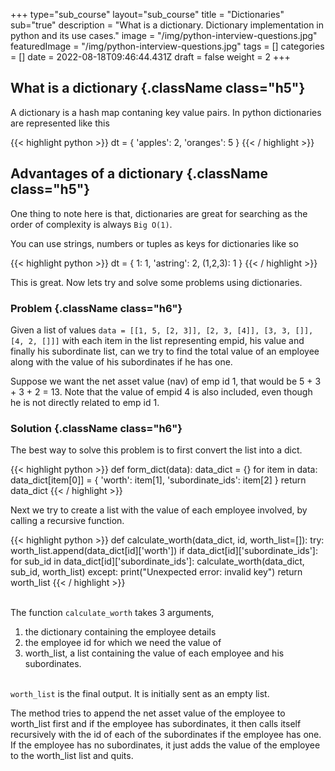 +++
type="sub_course"
layout="sub_course"
title = "Dictionaries"
sub="true"
description = "What is a dictionary. Dictionary implementation in python and its use cases."
image = "/img/python-interview-questions.jpg"
featuredImage = "/img/python-interview-questions.jpg"
tags = []
categories = []
date = 2022-08-18T09:46:44.431Z
draft = false
weight = 2
+++


## What is a dictionary {.className class="h5"}

A dictionary is a hash map contaning key value pairs. In python dictionaries are represented like this

{{< highlight python >}}
dt = {
    'apples': 2,
    'oranges': 5
}
{{< / highlight >}}

## Advantages of a dictionary  {.className class="h5"}
  
One thing to note here is that, dictionaries are great for searching as the order of complexity is always ```Big O(1)```.
  
You can use strings, numbers or tuples as keys for dictionaries like so

{{< highlight python >}}
dt = {
    1: 1,
    'astring': 2,
    (1,2,3): 1
}
{{< / highlight >}}
  
This is great. Now lets try and solve some problems using dictionaries.


### Problem  {.className class="h6"}

Given a list of values ```data = [[1, 5, [2, 3]], [2, 3, [4]], [3, 3, []], [4, 2, []]]``` with each item in the list representing empid, his value and finally his subordinate list, can we try to find the total value of an employee along with the value of his subordinates if he has one.

Suppose we want the net asset value (nav) of emp id 1, that would be 5 + 3 + 3 + 2 = 13. Note that the value of empid 4 is also included, even though he is not directly related to emp id 1.

### Solution  {.className class="h6"}

The best way to solve this problem is to first convert the list into a dict.

{{< highlight python >}}
def form_dict(data):
    data_dict = {}
    for item in data:
        data_dict[item[0]] = {
            'worth': item[1],
            'subordinate_ids': item[2]
        }
    return data_dict
{{< / highlight >}}

Next we try to create a list with the value of each employee involved, by calling a recursive function.

{{< highlight python >}}
def calculate_worth(data_dict, id, worth_list=[]):
    try:
        worth_list.append(data_dict[id]['worth'])
        if data_dict[id]['subordinate_ids']:
            for sub_id in data_dict[id]['subordinate_ids']:
                calculate_worth(data_dict, sub_id, worth_list)
    except:
        print("Unexpected error: invalid key")
    return worth_list
{{< / highlight >}}



&NewLine;            
The function ```calculate_worth``` takes 3 arguments, 

1. the dictionary containing the employee details
2. the employee id for which we need the value of
3. worth_list, a list containing the value of each employee and his subordinates.

  
&NewLine;   
```worth_list``` is the final output. It is initially sent as an empty list.


The method tries to append the net asset value of the employee to worth_list first and if the employee has subordinates, it then calls itself recursively with the id of each of the subordinates if the employee has one. If the employee has no subordinates, it just adds the value of the employee to the worth_list list and quits.